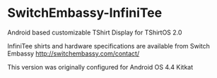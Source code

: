 # SwitchEmbassy-InfiniTee
Android based customizable TShirt Display for TShirtOS 2.0

InfiniTee shirts and hardware specifications are available from Switch Embassy
http://switchembassy.com/contact/

This version was originally configured for Android OS 4.4 Kitkat

